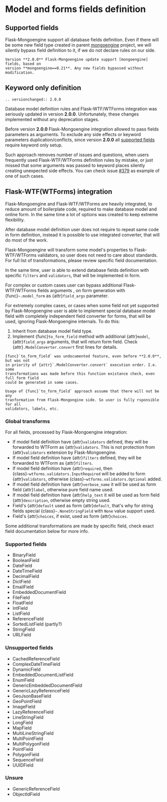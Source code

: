 # Model and forms fields definition

## Supported fields

Flask-Mongoengine support all database fields definition. Even if there will be some
new field type created in parent [mongoengine] project, we will silently bypass
field definition to it, if we do not declare rules on our side.

```{note}
Version **2.0.0** Flask-Mongoengine update support [mongoengine] fields, based on
version **mongoengine==0.21**. Any new fields bypassed without modification.
```

## Keyword only definition

```{eval-rst}
.. versionchanged:: 2.0.0
```

Database model definition rules and Flask-WTF/WTForms integration was seriously
updated in version **2.0.0**. Unfortunately, these changes implemented without any
deprecation stages.

Before version **2.0.0** Flask-Mongoengine integration allowed to pass fields
parameters as arguments. To exclude any side effects or keyword parameters
duplication/conflicts, since version **2.0.0** all [supported fields] require keyword
only setup.

Such approach removes number of issues and questions, when users frequently used
Flask-WTF/WTForms definition rules by mistake, or just missed that some arguments
was passed to keyword places silently creating unexpected side effects. You can
check issue [#379] as example of one of such cases.

## Flask-WTF(WTForms) integration

Flask-Mongoengine and Flask-WTF/WTForms are heavily integrated, to reduce amount of
boilerplate code, required to make database model and online form. In the same time
a lot of options was created to keep extreme flexibility.

After database model definition user does not require to repeat same code in form
definition, instead it is possible to use integrated converter, that will do most of
the work.

Flask-Mongoengine will transform some model's properties to Flask-WTF/WTForms
validators, so user does not need to care about standards. For full list of
transformations, please review specific field documentation.

In the same time, user is able to extend database fields definition with
specific `filters` and `validators`, that will be implemented in form.

For complex or custom cases user can bypass additional Flask-WTF/WTForms fields
arguments , on form generation with {func}`~.model_form` as {attr}`field_args`
parameter.

For extremely complex cases, or cases when some field not yet supported by
Flask-Mongoengine user is able to implement special database model field with
completely independent field converter for forms, that will be used, ignoring
Flask-Mongoengine internals. To do this:

1. Inherit from database model field type.
2. Implement {func}`to_form_field` method with additional {attr}`model`,
   {attr}`field_args` arguments, that will return form field. Check
   {attr}`.ModelConverter.convert` first lines for details.

```{note}
{func}`to_form_field` was undocumented feature, even before **2.0.0**, but was not
in priority of {attr}`.ModelConverter.convert` execution order. I.e. some
transformations was made before this function existance check, even full form field
could be generated in some cases.
```

```{warning}
Usage of {func}`to_form_field` approach assume that there will not be any
tranformation from Flask-Mongongine side. So user is fully rsponsible for all
validators, labels, etc.
```

### Global transforms

For all fields, processed by Flask-Mongoengine integration:

- If model field definition have {attr}`validators` defined, they will be forwarded to
  WTForm as {attr}`validators`. This is not protection from {attr}`validators`
  extension by Flask-Mongoengine.
- If model field definition have {attr}`filters` defined, they will be forwarded to
  WTForm as {attr}`filters`.
- If model field definition have {attr}`required`, then {class}`~wtforms.validators.InputRequired`
  will be added to form {attr}`validators`, otherwise {class}`~wtforms.validators.Optional`
  added.
- If model field definition have {attr}`verbose_name` it will be used as form field
  {attr}`label`, otherwise pure field name used.
- If model field definition have {attr}`help_text` it will be used as form field
  {attr}`description`, otherwise empty string used.
- Field's {attr}`default` used as form {attr}`default`, that's why for string fields
  special {class}`~.NoneStringField` with `None` value support used.
- Field's {attr}`choices`, if exist, used as form {attr}`choices`.

Some additional transformations are made by specific field, check exact field
documentation below for more info.

### Supported fields

- BinaryField
- BooleanField
- DateField
- DateTimeField
- DecimalField
- DictField
- EmailField
- EmbeddedDocumentField
- FileField
- FloatField
- IntField
- ListField
- ReferenceField
- SortedListField (partly?)
- StringField
- URLField

### Unsupported fields

- CachedReferenceField
- ComplexDateTimeField
- DynamicField
- EmbeddedDocumentListField
- EnumField
- GenericEmbeddedDocumentField
- GenericLazyReferenceField
- GeoJsonBaseField
- GeoPointField
- ImageField
- LazyReferenceField
- LineStringField
- LongField
- MapField
- MultiLineStringField
- MultiPointField
- MultiPolygonField
- PointField
- PolygonField
- SequenceField
- UUIDField

### Unsure

- GenericReferenceField
- ObjectIdField

[mongoengine]: https://docs.mongoengine.org/
[supported fields]: #supported-fields
[#379]: https://github.com/MongoEngine/flask-mongoengine/issues/379
